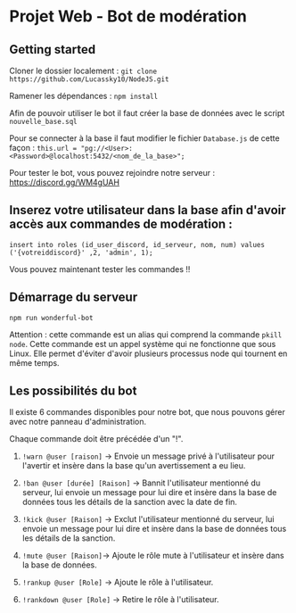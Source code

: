 # Projet Web - Bot de modération

## Getting started

Cloner le dossier localement : ```git clone https://github.com/Lucassky10/NodeJS.git```

Ramener les dépendances : ```npm install```

Afin de pouvoir utiliser le bot il faut créer la base de données avec le script `nouvelle_base.sql`

Pour se connecter à la base il faut modifier le fichier `Database.js` de cette façon : 
```this.url = "pg://<User>:<Password>@localhost:5432/<nom_de_la_base>";```

Pour tester le bot, vous pouvez rejoindre notre serveur : https://discord.gg/WM4gUAH


## Inserez votre utilisateur dans la base afin d'avoir accès aux commandes de modération :

```insert into roles (id_user_discord, id_serveur, nom, num) values ('{votreiddiscord}' ,2, 'admin', 1);```


Vous pouvez maintenant tester les commandes !!

## Démarrage du serveur

```npm run wonderful-bot```

Attention : cette commande est un alias qui comprend la commande ```pkill node```. Cette commande est un appel système qui ne fonctionne que sous Linux. Elle permet d'éviter d'avoir plusieurs processus node qui tournent en même temps.


## Les possibilités du bot

Il existe 6 commandes disponibles pour notre bot, que nous pouvons gérer avec notre panneau d'administration.

Chaque commande doit être précédée d'un "!".

1. ```!warn @user [raison]``` -> Envoie un message privé à l'utilisateur pour l'avertir et insère dans la base qu'un avertissement a eu lieu.

2. ```!ban @user [durée] [Raison]``` -> Bannit l'utilisateur mentionné du serveur, lui envoie un message pour lui dire et insère dans la base de données tous les détails de la sanction avec la date de fin.

3. ```!kick @user [Raison]``` -> Exclut l'utilisateur mentionné du serveur, lui envoie un message pour lui dire et insère dans la base de données tous les détails de la sanction.

4. ```!mute @user [Raison]```-> Ajoute le rôle mute à l'utilisateur et insère dans la base de données.

5. ```!rankup @user [Role]``` -> Ajoute le rôle à l'utilisateur.

6. ```!rankdown @user [Role]``` -> Retire le rôle à l'utilisateur.
